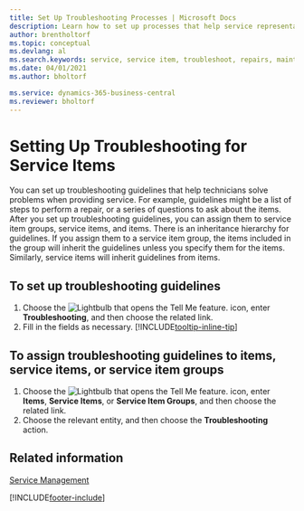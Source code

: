 ```yaml
---
title: Set Up Troubleshooting Processes | Microsoft Docs
description: Learn how to set up processes that help service representatives identify and resolve issues with service items.
author: brentholtorf
ms.topic: conceptual
ms.devlang: al
ms.search.keywords: service, service item, troubleshoot, repairs, maintenance
ms.date: 04/01/2021
ms.author: bholtorf

ms.service: dynamics-365-business-central
ms.reviewer: bholtorf
---
```


# Setting Up Troubleshooting for Service Items
You can set up troubleshooting guidelines that help technicians solve problems when providing service. For example, guidelines might be a list of steps to perform a repair, or a series of questions to ask about the items. After you set up troubleshooting guidelines, you can assign them to service item groups, service items, and items. There is an inheritance hierarchy for guidelines. If you assign them to a service item group, the items included in the group will inherit the guidelines unless you specify them for the items. Similarly, service items will inherit guidelines from items.  

## To set up troubleshooting guidelines
1. Choose the ![Lightbulb that opens the Tell Me feature.](media/ui-search/search_small.png "Tell me what you want to do") icon, enter **Troubleshooting**, and then choose the related link.  
2. Fill in the fields as necessary. [!INCLUDE[tooltip-inline-tip](includes/tooltip-inline-tip_md.md)]  

## To assign troubleshooting guidelines to items, service items, or service item groups
1. Choose the ![Lightbulb that opens the Tell Me feature.](media/ui-search/search_small.png "Tell me what you want to do") icon, enter **Items**, **Service Items**, or **Service Item Groups**, and then choose the related link.  
2. Choose the relevant entity, and then choose the **Troubleshooting** action.  

## Related information
[Service Management](service-service.md)

[!INCLUDE[footer-include](includes/footer-banner.md)]